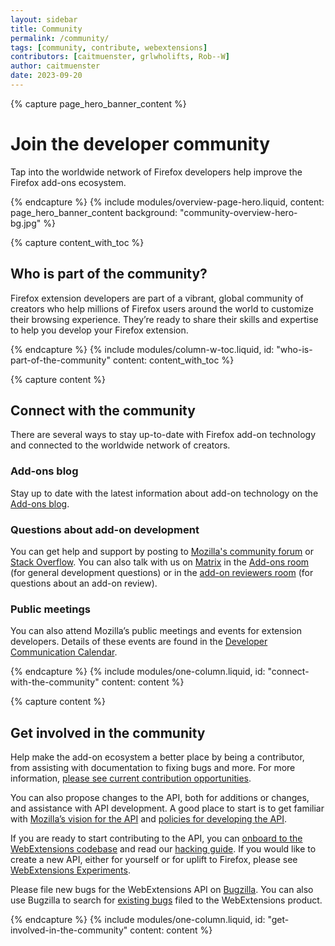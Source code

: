 ```yaml
---
layout: sidebar
title: Community
permalink: /community/
tags: [community, contribute, webextensions]
contributors: [caitmuenster, grlwholifts, Rob--W]
author: caitmuenster
date: 2023-09-20
---
```


<!-- Overview Page Hero Banner -->

{% capture page_hero_banner_content %}

# Join the developer community

Tap into the worldwide network of Firefox developers help improve the Firefox add-ons ecosystem.

{% endcapture %}
{% include modules/overview-page-hero.liquid,
	content: page_hero_banner_content
	background: "community-overview-hero-bg.jpg"
%}

<!-- END: Overview Page Hero Banner -->

<!-- Content with Table of Contents Module -->

{% capture content_with_toc %}

## Who is part of the community?

Firefox extension developers are part of a vibrant, global community of creators who help millions of Firefox users around the world to customize their browsing experience. They’re ready to share their skills and expertise to help you develop your Firefox extension.

{% endcapture %}
{% include modules/column-w-toc.liquid,
	id: "who-is-part-of-the-community"
	content: content_with_toc
%}

<!-- END: Content with Table of Contents -->

<!-- Single Column Body Module -->

{% capture content %}

## Connect with the community

There are several ways to stay up-to-date with Firefox add-on technology and connected to the worldwide network of creators.

### Add-ons blog

Stay up to date with the latest information about add-on technology on the [Add-ons blog](https://blog.mozilla.org/addons).

### Questions about add-on development

You can get help and support by posting to [Mozilla's community forum](https://discourse.mozilla.org/c/add-ons) or [Stack Overflow](http://stackoverflow.com/questions/tagged/firefox-addon). You can also talk with us on [Matrix](https://wiki.mozilla.org/Matrix) in the [Add-ons room](https://mzl.la/2u8ZGbg) (for general development questions) or in the [add-on reviewers room](https://mzl.la/2IJ2Oi1) (for questions about an add-on review).

### Public meetings

You can also attend Mozilla’s public meetings and events for extension developers. Details of these events are found in the [Developer Communication Calendar](https://wiki.mozilla.org/Add-ons/developer/communication#Add-on_Developer_Communication_Calendar).

{% endcapture %}
{% include modules/one-column.liquid,
	id: "connect-with-the-community"
	content: content
%}

<!-- END: Single Column Body Module -->

<!-- Single Column Body Module -->

{% capture content %}

## Get involved in the community

Help make the add-on ecosystem a better place by being a contributor, from assisting with documentation to fixing bugs and more. For more information, [please see current contribution opportunities](https://wiki.mozilla.org/Add-ons/Contribute).

You can also propose changes to the API, both for additions or changes, and assistance with API development. A good place to start is to get familiar with [Mozilla’s vision for the API](https://wiki.mozilla.org/WebExtensions/Vision) and [policies for developing the API](https://wiki.mozilla.org/WebExtensions/policy).

If you are ready to start contributing to the API, you can [onboard to the WebExtensions codebase](https://wiki.mozilla.org/WebExtensions/Contribution_Onramp) and read our [hacking guide](https://wiki.mozilla.org/WebExtensions/Hacking). If you would like to create a new API, either for yourself or for uplift to Firefox, please see [WebExtensions Experiments](https://webextensions-experiments.readthedocs.io/en/latest/).

Please file new bugs for the WebExtensions API on [Bugzilla](https://bugzilla.mozilla.org/enter_bug.cgi?product=WebExtensions). You can also use Bugzilla to search for [existing bugs](https://mzl.la/2zzJwXu) filed to the WebExtensions product.

{% endcapture %}
{% include modules/one-column.liquid,
	id: "get-involved-in-the-community"
	content: content
%}

<!-- END: Single Column Body Module -->
